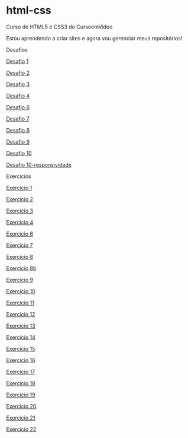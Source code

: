 # html-css
Curso de HTML5 e CSS3 do CursoemVideo

Estou aprendendo a criar sites e agora vou gerenciar meus repositórios!

Desafios

<a href="https://andre-santos-de-souza.github.io/html-css/desafios/desafio1/index" target="_blank" rel="external">Desafio 1</a>

<a href="https://andre-santos-de-souza.github.io/html-css/desafios/desafio2/index" target="_blank" rel="external">Desafio 2</a>

<a href="https://andre-santos-de-souza.github.io/html-css/desafios/desafio3/index" target="_blank" rel="external">Desafio 3</a>

<a href="https://andre-santos-de-souza.github.io/html-css/desafios/desafio4/index" target="_blank" rel="external">Desafio 4</a>

<a href="https://andre-santos-de-souza.github.io/html-css/desafios/desafio6/index" target="_blank" rel="external">Desafio 6</a>

<a href="https://andre-santos-de-souza.github.io/html-css/desafios/desafio7/index" target="_blank" rel="external">Desafio 7</a>

<a href="https://andre-santos-de-souza.github.io/html-css/desafios/desafio8/index" target="_blank" rel="external">Desafio 8</a>

<a href="https://andre-santos-de-souza.github.io/html-css/desafios/desafio9/index" target="_blank" rel="external">Desafio 9</a>

<a href="https://andre-santos-de-souza.github.io/html-css/desafios/desafio10/android" target="_blank" rel="external">Desafio 10</a>

<a href="https://andre-santos-de-souza.github.io/html-css/desafios/desafio10-responsividade/index" target="_blank" rel="external">Desafio 10-responsividade</a>

Exercícios

<a href="https://andre-santos-de-souza.github.io/html-css/exercicios/ex001/index" target="_blank" rel="external">Exercício 1</a>

<a href="https://andre-santos-de-souza.github.io/html-css/exercicios/ex002/index" target="_blank" rel="external">Exercício 2</a>

<a href="https://andre-santos-de-souza.github.io/html-css/exercicios/ex003/index" target="_blank" rel="external">Exercício 3</a>

<a href="https://andre-santos-de-souza.github.io/html-css/exercicios/ex004/index" target="_blank" rel="external">Exercício 4</a>

<a href="https://andre-santos-de-souza.github.io/html-css/exercicios/ex006/index" target="_blank" rel="external">Exercício 6</a>

<a href="https://andre-santos-de-souza.github.io/html-css/exercicios/ex007/html5" target="_blank" rel="external">Exercício 7</a>

<a href="https://andre-santos-de-souza.github.io/html-css/exercicios/ex008/index" target="_blank" rel="external">Exercício 8</a>

<a href="https://andre-santos-de-souza.github.io/html-css/exercicios/ex008b/index" target="_blank" rel="external">Exercício 8b</a>

<a href="https://andre-santos-de-souza.github.io/html-css/exercicios/ex009-imp/index" target="_blank" rel="external">Exercício 9</a>

<a href="https://andre-santos-de-souza.github.io/html-css/exercicios/ex010-imp/index" target="_blank" rel="external">Exercício 10</a>

<a href="https://andre-santos-de-souza.github.io/html-css/exercicios/ex011-imp/index" target="_blank" rel="external">Exercício 11</a>

<a href="https://andre-santos-de-souza.github.io/html-css/exercicios/ex012-imp/index" target="_blank" rel="external">Exercício 12</a>

<a href="https://andre-santos-de-souza.github.io/html-css/exercicios/ex013/index" target="_blank" rel="external">Exercício 13</a>

<a href="https://andre-santos-de-souza.github.io/html-css/exercicios/ex014/index" target="_blank" rel="external">Exercício 14</a>

<a href="https://andre-santos-de-souza.github.io/html-css/exercicios/ex015/index" target="_blank" rel="external">Exercício 15</a>

<a href="https://andre-santos-de-souza.github.io/html-css/exercicios/ex016-imp/cor01" target="_blank" rel="external">Exercício 16</a>

<a href="https://andre-santos-de-souza.github.io/html-css/exercicios/ex017-imp/fonte01" target="_blank" rel="external">Exercício 17</a>

<a href="https://andre-santos-de-souza.github.io/html-css/exercicios/ex018-imp/fonte01" target="_blank" rel="external">Exercício 18</a>

<a href="https://andre-santos-de-souza.github.io/html-css/exercicios/ex019-imp/seletor01" target="_blank" rel="external">Exercício 19</a>

<a href="https://andre-santos-de-souza.github.io/html-css/exercicios/ex020/pseudoclasse" target="_blank" rel="external">Exercício 20</a>

<a href="https://andre-santos-de-souza.github.io/html-css/exercicios/ex021-imp/caixa01" target="_blank" rel="external">Exercício 21</a>

<a href="https://andre-santos-de-souza.github.io/html-css/exercicios/ex022-imp/fundo001" target="_blank" rel="external">Exercício 22</a>
